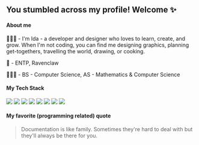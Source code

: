 ##  You stumbled across my profile! Welcome ✨

#### About me 
👩🏻‍💻 - I'm Ida - a developer and designer who loves to learn, create, and grow. When I'm not coding, you can find me designing graphics, planning get-togethers, travelling the world, drawing, or cooking.

🌸 - ENTP, Ravenclaw

👩🏻‍🎓 - BS - Computer Science, AS - Mathematics & Computer Science

#### My Tech Stack

![](
https://img.icons8.com/color/24/000000/html-5.png)
![](
https://img.icons8.com/color/24/000000/css3.png)
![](
https://img.icons8.com/windows/24/000000/node-js.png)
![](
https://img.icons8.com/color/24/000000/react-native.png) 
![](
https://img.icons8.com/color/24/000000/nodejs.png)
![](
https://img.icons8.com/color/24/000000/angularjs.png)
![](
https://img.icons8.com/fluent/24/000000/swift.png)
![](
https://img.icons8.com/color/24/000000/c-programming.png)

#### My favorite (programming related) quote 
> Documentation is like family. Sometimes they're hard to deal with but they'll always be there for you.





